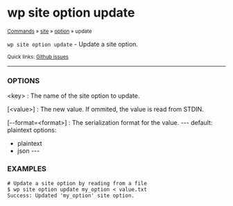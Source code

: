 # wp site option update

<small>[Commands](/commands/) &raquo; [site](/commands/site/) &raquo; [option](/commands/site/option/) &raquo; update</small>

`wp site option update` - Update a site option.

<small>Quick links: <a href="https://github.com/wp-cli/wp-cli/issues?q=is%3Aopen+label%3Acommand%3Asite-option-update+sort%3Aupdated-desc">Github issues</a></small>

<hr />

### OPTIONS

&lt;key&gt;
: The name of the site option to update.

[&lt;value&gt;]
: The new value. If ommited, the value is read from STDIN.

[\--format=&lt;format&gt;]
: The serialization format for the value.
\---
default: plaintext
options:
  - plaintext
  - json
\---

### EXAMPLES

    # Update a site option by reading from a file
    $ wp site option update my_option < value.txt
    Success: Updated 'my_option' site option.



